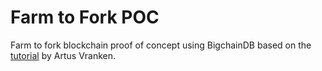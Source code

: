 # Farm to Fork POC

Farm to fork blockchain proof of concept using BigchainDB based on the [tutorial](https://medium.com/wearetheledger/bigchaindb-a-hands-on-approach-42e1d3b4e7a) by Artus Vranken.
